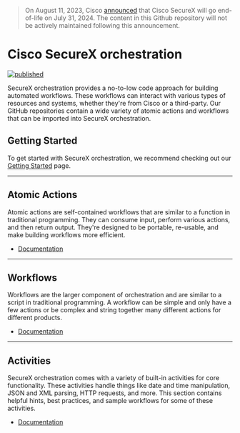 > On August 11, 2023, Cisco [announced](https://www.cisco.com/c/en/us/products/collateral/security/securex/securex-eol.html) that Cisco SecureX will go end-of-life on July 31, 2024. The content in this Github repository will not be actively maintained following this announcement.

# Cisco SecureX orchestration
[![published](https://static.production.devnetcloud.com/codeexchange/assets/images/devnet-published.svg)](https://developer.cisco.com/codeexchange/github/repo/CiscoSecurity/sxo-05-security-workflows)

SecureX orchestration provides a no-to-low code approach for building automated workflows. These workflows can interact with various types of resources and systems, whether they're from Cisco or a third-party. Our GitHub repositories contain a wide variety of atomic actions and workflows that can be imported into SecureX orchestration.

## Getting Started
To get started with SecureX orchestration, we recommend checking out our [Getting Started](https://ciscosecurity.github.io/sxo-05-security-workflows/getting-started) page.

---

## Atomic Actions
Atomic actions are self-contained workflows that are similar to a function in traditional programming. They can consume input, perform various actions, and then return output. They're designed to be portable, re-usable, and make building workflows more efficient.

* [Documentation](https://ciscosecurity.github.io/sxo-05-security-workflows/atomics/)

---

## Workflows
Workflows are the larger component of orchestration and are similar to a script in traditional programming. A workflow can be simple and only have a few actions or be complex and string together many different actions for different products.

* [Documentation](https://ciscosecurity.github.io/sxo-05-security-workflows/workflows/)

---

## Activities
SecureX orchestration comes with a variety of built-in activities for core functionality. These activities handle things like date and time manipulation, JSON and XML parsing, HTTP requests, and more. This section contains helpful hints, best practices, and sample workflows for some of these activities.

* [Documentation](https://ciscosecurity.github.io/sxo-05-security-workflows/activities/)
